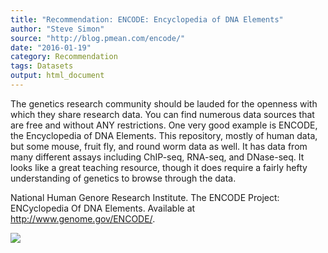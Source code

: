 ```yaml
---
title: "Recommendation: ENCODE: Encyclopedia of DNA Elements"
author: "Steve Simon"
source: "http://blog.pmean.com/encode/"
date: "2016-01-19"
category: Recommendation
tags: Datasets
output: html_document
---
```


The genetics research community should be lauded for the openness with
which they share research data. You can find numerous data sources that
are free and without ANY restrictions. One very good example is ENCODE,
the Encyclopedia of DNA Elements. This repository, mostly of human data,
but some mouse, fruit fly, and round worm data as well. It has data from
many different assays including ChIP-seq, RNA-seq, and DNase-seq. It
looks like a great teaching resource, though it does require a fairly
hefty understanding of genetics to browse through the data.

<!---More--->

National Human Genore Research Institute. The ENCODE Project:
ENCyclopedia Of DNA Elements. Available at
<http://www.genome.gov/ENCODE/>.

![](../../../web/images/encode01.png)





